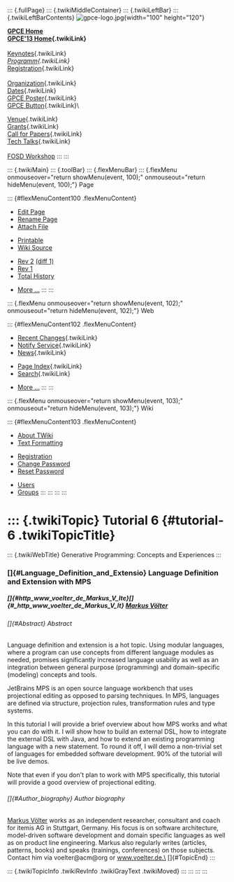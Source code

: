 ::: {.fullPage}
::: {.twikiMiddleContainer}
::: {.twikiLeftBar}
::: {.twikiLeftBarContents}
![gpce-logo.jpg](../pub/GPCE13/WebLeftBar/gpce-logo.jpg){width="100"
height="120"}

**[GPCE Home](http://program-transformation.org/Gpce)**\
**[GPCE\'13 Home](WebHome){.twikiLink}**\
\
[Keynotes](KeynoteSpeakers){.twikiLink}\
*[Programm](ConferenceProgram){.twikiLink}*\
[Registration](GpceRegistration){.twikiLink}\
\
[Organization](ConferenceOrganization){.twikiLink}\
[Dates](ImportantDates){.twikiLink}\
[GPCE Poster](Poster){.twikiLink}\
[GPCE Button](Banner){.twikiLink}\

[Venue](ConferenceVenue){.twikiLink}\
[Grants](Grants){.twikiLink}\
[Call for Papers](CallForPapers){.twikiLink}\
[Tech Talks](CallForTechTalks){.twikiLink}\
\
[FOSD Workshop](http://fosd.net/2013)
:::
:::

::: {.twikiMain}
::: {.toolBar}
::: {.flexMenuBar}
::: {.flexMenu onmouseover="return showMenu(event, 100);" onmouseout="return hideMenu(event, 100);"}
Page

::: {#flexMenuContent100 .flexMenuContent}
-   [Edit
    Page](http://www.program-transformation.org/edit/GPCE13/Tutorial6MPS?t=1536828847)
-   [Rename
    Page](http://www.program-transformation.org/rename/GPCE13/Tutorial6MPS)
-   [Attach
    File](http://www.program-transformation.org/attach/GPCE13/Tutorial6MPS)

<!-- -->

-   [Printable](http://www.program-transformation.org/view/GPCE13/Tutorial6MPS?skin=print.pattern)
-   [Wiki
    Source](http://www.program-transformation.org/view/GPCE13/Tutorial6MPS?skin=text&raw=on&contenttype=text/plain)

<!-- -->

-   [Rev
    2](http://www.program-transformation.org/view/GPCE13/Tutorial6MPS?rev=1.2)
    [(diff 1)](http://www.program-transformation.org/rdiff/GPCE13/Tutorial6MPS?rev1=1.2&rev2=1.1)
-   [Rev
    1](http://www.program-transformation.org/view/GPCE13/Tutorial6MPS?rev=1.1)
-   [Total
    History](http://www.program-transformation.org/rdiff/GPCE13/Tutorial6MPS)

<!-- -->

-   [More
    \...](http://www.program-transformation.org/oops/GPCE13/Tutorial6MPS?template=oopsmore&param1=1.2&param2=1.2)
:::
:::

::: {.flexMenu onmouseover="return showMenu(event, 102);" onmouseout="return hideMenu(event, 102);"}
Web

::: {#flexMenuContent102 .flexMenuContent}
-   [Recent Changes](WebChanges){.twikiLink}
-   [Notify Service](WebNotify){.twikiLink}
-   [News](WebNews){.twikiLink}

<!-- -->

-   [Page Index](WebIndex){.twikiLink}
-   [Search](WebSearch){.twikiLink}

<!-- -->

-   [More
    \...](http://www.program-transformation.org/oops/GPCE13/Tutorial6MPS?template=oopsmore&param1=1.2&param2=1.2)
:::
:::

::: {.flexMenu onmouseover="return showMenu(event, 103);" onmouseout="return hideMenu(event, 103);"}
Wiki

::: {#flexMenuContent103 .flexMenuContent}
-   [About
    TWiki](http://www.program-transformation.org/view/TWiki/WebHome)
-   [Text
    Formatting](http://www.program-transformation.org/view/TWiki/TextFormattingRules)

<!-- -->

-   [Registration](http://www.program-transformation.org/view/TWiki/TWikiRegistration)
-   [Change
    Password](http://www.program-transformation.org/view/TWiki/ChangePassword)
-   [Reset
    Password](http://www.program-transformation.org/view/TWiki/ResetPassword)

<!-- -->

-   [Users](http://www.program-transformation.org/view/Main/TWikiUsers)
-   [Groups](http://www.program-transformation.org/view/Main/TWikiGroups)
:::
:::
:::
:::

::: {.twikiTopic}
Tutorial 6 {#tutorial-6 .twikiTopicTitle}
==========

::: {.twikiWebTitle}
Generative Programming: Concepts and Experiences
:::

### []{#Language_Definition_and_Extensio} Language Definition and Extension with MPS

##### []{#http_www_voelter_de_Markus_V_lte}[]{#_http_www_voelter_de_Markus_V_lt} [Markus Völter](http://www.voelter.de/)

###### []{#Abstract} Abstract

Language definition and extension is a hot topic. Using modular
languages, where a program can use concepts from different language
modules as needed, promises significantly increased language usability
as well as an integration between general purpose (programming) and
domain-specific (modeling) concepts and tools.

JetBrains MPS is an open source language workbench that uses
projectional editing as opposed to parsing techniques. In MPS, languages
are defined via structure, projection rules, transformation rules and
type systems.

In this tutorial I will provide a brief overview about how MPS works and
what you can do with it. I will show how to build an external DSL, how
to integrate the external DSL with Java, and how to extend an existing
programming language with a new statement. To round it off, I will demo
a non-trivial set of languages for embedded software development. 90% of
the tutorial will be live demos.

Note that even if you don\'t plan to work with MPS specifically, this
tutorial will provide a good overview of projectional editing.

###### []{#Author_biography} Author biography

[Markus Völter](http://www.voelter.de/) works as an independent
researcher, consultant and coach for itemis AG in Stuttgart, Germany.
His focus is on software architecture, model-driven software development
and domain specific languages as well as on product line engineering.
Markus also regularly writes (articles, patterns, books) and speaks
(trainings, conferences) on those subjects. Contact him via
voelter\@acm\@org or www.voelter.de.\
[]{#TopicEnd}
:::

::: {.twikiTopicInfo .twikiRevInfo .twikiGrayText .twikiMoved}
:::
:::
:::
:::
